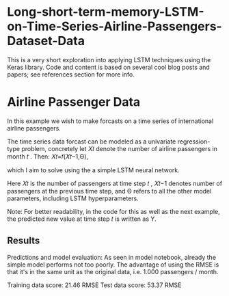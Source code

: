 # Long-short-term-memory-LSTM-on-Time-Series-Airline-Passengers-Dataset-Data
This is a very short exploration into applying LSTM techniques using the Keras library. Code and content is based on several cool blog posts and papers; see references section for more info.

# Airline Passenger Data
In this example we wish to make forcasts on a time series of international airline passengers.

The time series data forcast can be modeled as a univariate regression-type problem, concretely let  𝑋𝑡  denote the number of airline passengers in month  𝑡 . Then: 𝑋𝑡=𝑓(𝑋𝑡−1,Θ), 

which I aim to solve using the a simple LSTM neural network.

Here  𝑋𝑡  is the number of passengers at time step  𝑡 ,  𝑋𝑡−1  denotes number of passengers at the previous time step, and  Θ  refers to all the other model parameters, including LSTM hyperparameters.

Note: For better readability, in the code for this as well as the next example, the predicted new value at time step  𝑡  is written as Y.

## Results
Predictions and model evaluation: As seen in model notebook, already the simple model performs not too poorly. The advantage of using the RMSE is that it's in the same unit as the original data, i.e. 1.000 passengers / month.

Training data score: 21.46 RMSE
Test data score: 53.37 RMSE

